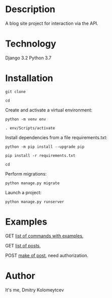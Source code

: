 # Description
A blog site project for interaction via the API.

# Technology
Django 3.2
Python 3.7

# Installation
```
git clone 
```

```
cd 
```

Create and activate a virtual environment:

```
python -m venv env
```

```
. env/Scripts/activate
```

Install dependencies from a file requirements.txt:

```
python -m pip install --upgrade pip
```

```
pip install -r requirements.txt
```

```
cd 
```

Perform migrations:

```
python manage.py migrate
```

Launch a project:

```
python manage.py runserver
```


# Examples
GET [list of commands with examples](http://127.0.0.1:8000/redoc/#tag/api),

GET [list of posts](http://127.0.0.1:8000/api/v1/posts/),

POST [make of post](http://127.0.0.1:8000/api/v1/posts/), need authorization.

# Author
It's me, Dmitry Kolomeytcev
